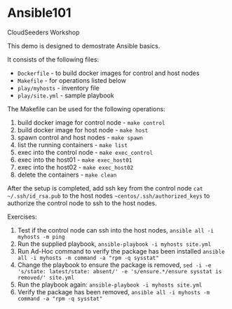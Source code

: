 # Ansible101
CloudSeeders Workshop

This demo is designed to demostrate Ansible basics.

It consists of the following files:

  - `Dockerfile` -  to build docker images for control and host nodes
  - `Makefile` -  for operations listed below
  - `play/myhosts` -  inventory file
  - `play/site.yml` - sample playbook
   

The Makefile can be used for the following operations:

  1. build docker image for control node - `make control` 
  2. build docker image for host node - `make host`
  3. spawn control and host nodes - `make spawn`
  4. list the running containers - `make list`
  5. exec into the control node - `make exec_control`
  6. exec into the host01 - `make exec_host01`
  7. exec into the host02 - `make exec_host02`
  8. delete the containers - `make clean`
  
After the setup is completed, 
  add ssh key from the control node `cat ~/.ssh/id_rsa.pub` to the host nodes `~centos/.ssh/authorized_keys` 
  to authorize the control node to ssh to the host nodes.

Exercises:

  1. Test if the control node can ssh into the host nodes, 
                        `ansible all -i myhosts -m ping`
  2. Run the supplied playbook, 
                        `ansible-playbook -i myhosts site.yml`
  3. Run Ad-Hoc command to verify the package has been installed 
                        `ansible all -i myhosts -m command -a "rpm -q sysstat"`
  4. Change the playbook to ensure the package is removed, 
                        `sed -i -e 's/state: latest/state: absent/' -e 's/ensure.*/ensure sysstat is removed/' site.yml`
  5. Run the playbook again: 
                        `ansible-playbook -i myhosts site.yml`
  6. Verify the package has been removed, 
                        `ansible all -i myhosts -m command -a "rpm -q sysstat"`

